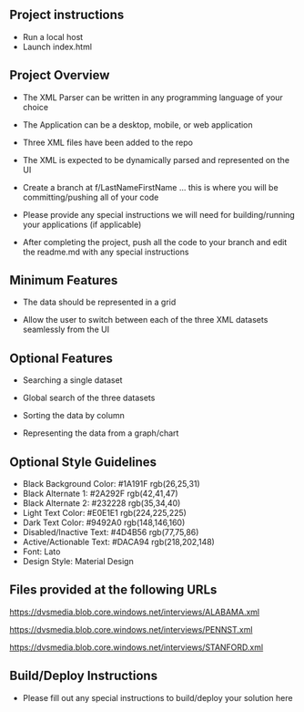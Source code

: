## Project instructions


- Run a local host
- Launch index.html


## Project Overview

- The XML Parser can be written in any programming language of your choice

- The Application can be a desktop, mobile, or web application

- Three XML files have been added to the repo

- The XML is expected to be dynamically parsed and represented on the UI

- Create a branch at f/LastNameFirstName ... this is where you will be committing/pushing all of your code

- Please provide any special instructions we will need for building/running your applications (if applicable)

- After completing the project, push all the code to your branch and edit the readme.md with any special instructions

## Minimum Features

- The data should be represented in a grid

- Allow the user to switch between each of the three XML datasets seamlessly from the UI

## Optional Features

- Searching a single dataset

- Global search of the three datasets

- Sorting the data by column 

- Representing the data from a graph/chart

## Optional Style Guidelines 

- Black Background Color: #1A191F rgb(26,25,31)
- Black Alternate 1: #2A292F rgb(42,41,47)
- Black Alternate 2: #232228 rgb(35,34,40)
- Light Text Color: #E0E1E1 rgb(224,225,225)
- Dark Text Color: #9492A0 rgb(148,146,160)
- Disabled/Inactive Text: #4D4B56 rgb(77,75,86)
- Active/Actionable Text: #DACA94 rgb(218,202,148)
- Font: Lato 
- Design Style: Material Design

## Files provided at the following URLs

https://dvsmedia.blob.core.windows.net/interviews/ALABAMA.xml

https://dvsmedia.blob.core.windows.net/interviews/PENNST.xml

https://dvsmedia.blob.core.windows.net/interviews/STANFORD.xml

## Build/Deploy Instructions
- Please fill out any special instructions to build/deploy your solution here
